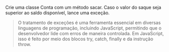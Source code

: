 Crie uma classe Conta com um método sacar. Caso o valor do saque seja superior ao saldo disponível, lance uma exceção.

>O tratamento de exceções é uma ferramenta essencial em diversas linguagens de programação, incluindo JavaScript, permitindo que o desenvolvedor lide com erros de maneira controlada.
>Em JavaScript, isso é feito por meio dos blocos try, catch, finally e da instrução throw.
